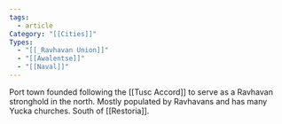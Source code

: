 ```yaml
---
tags:
  - article
Category: "[[Cities]]"
Types:
  - "[[_Ravhavan Union]]"
  - "[[Awalentse]]"
  - "[[Naval]]"
---
```

Port town founded following the [[Tusc Accord]] to serve as a Ravhavan stronghold in the north. Mostly populated by Ravhavans and has many Yucka churches. South of [[Restoria]].